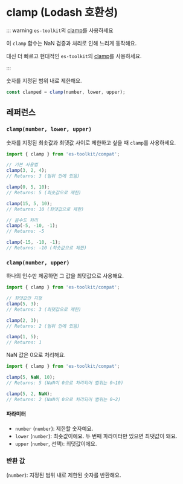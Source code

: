 # clamp (Lodash 호환성)

::: warning `es-toolkit`의 [clamp](../../math/clamp.md)를 사용하세요

이 `clamp` 함수는 NaN 검증과 처리로 인해 느리게 동작해요.

대신 더 빠르고 현대적인 `es-toolkit`의 [clamp](../../math/clamp.md)를 사용하세요.

:::

숫자를 지정된 범위 내로 제한해요.

```typescript
const clamped = clamp(number, lower, upper);
```

## 레퍼런스

### `clamp(number, lower, upper)`

숫자를 지정된 최솟값과 최댓값 사이로 제한하고 싶을 때 `clamp`를 사용하세요.

```typescript
import { clamp } from 'es-toolkit/compat';

// 기본 사용법
clamp(3, 2, 4);
// Returns: 3 (범위 안에 있음)

clamp(0, 5, 10);
// Returns: 5 (최솟값으로 제한)

clamp(15, 5, 10);
// Returns: 10 (최댓값으로 제한)

// 음수도 처리
clamp(-5, -10, -1);
// Returns: -5

clamp(-15, -10, -1);
// Returns: -10 (최솟값으로 제한)
```

### `clamp(number, upper)`

하나의 인수만 제공하면 그 값을 최댓값으로 사용해요.

```typescript
import { clamp } from 'es-toolkit/compat';

// 최댓값만 지정
clamp(5, 3);
// Returns: 3 (최댓값으로 제한)

clamp(2, 3);
// Returns: 2 (범위 안에 있음)

clamp(1, 5);
// Returns: 1
```

NaN 값은 0으로 처리해요.

```typescript
import { clamp } from 'es-toolkit/compat';

clamp(5, NaN, 10);
// Returns: 5 (NaN이 0으로 처리되어 범위는 0~10)

clamp(5, 2, NaN);
// Returns: 2 (NaN이 0으로 처리되어 범위는 0~2)
```

#### 파라미터

- `number` (`number`): 제한할 숫자예요.
- `lower` (`number`): 최솟값이에요. 두 번째 파라미터만 있으면 최댓값이 돼요.
- `upper` (`number`, 선택): 최댓값이에요.

### 반환 값

(`number`): 지정된 범위 내로 제한된 숫자를 반환해요.
